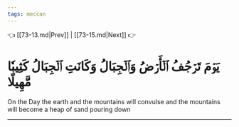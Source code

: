 ```yaml
---
tags: meccan
---
```


👈 [[73-13.md|Prev]] | [[73-15.md|Next]] 👉

# يَوۡمَ تَرۡجُفُ ٱلۡأَرۡضُ وَٱلۡجِبَالُ وَكَانَتِ ٱلۡجِبَالُ كَثِيبٗا مَّهِيلًا

On the Day the earth and the mountains will convulse and the mountains will become a heap of sand pouring down

---

